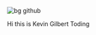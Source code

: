 ![bg github](https://user-images.githubusercontent.com/79959818/139657348-7896ee25-8b5c-4e8f-9c65-a4ee5125315d.jpg)


Hi this is Kevin Gilbert Toding
